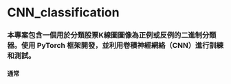 # CNN_classification


### 本專案包含一個用於分類股票K線圖圖像為正例或反例的二進制分類器。使用 PyTorch 框架開發，並利用卷積神經網絡（CNN）進行訓練和測試。

#### 通常
